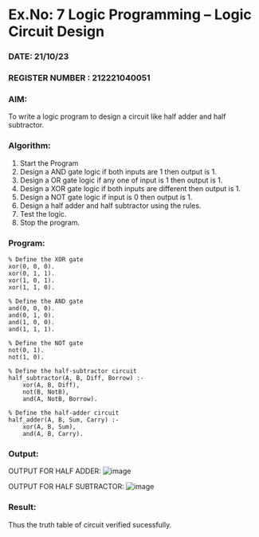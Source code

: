 # Ex.No: 7  Logic Programming –  Logic Circuit Design
### DATE: 21/10/23
### REGISTER NUMBER : 212221040051
### AIM: 
To write a logic program to design a circuit like half adder and half subtractor.
###  Algorithm:
1. Start the Program
2. Design a AND gate logic if both inputs are 1 then output is 1.
3. Design a OR gate logic if any one of input is 1 then output is 1.
4. Design a XOR gate logic if both inputs are different then output is 1.
5. Design a NOT gate logic if input is 0 then output is 1.
6. Design a half adder and half subtractor using the rules.
7. Test the logic.
8. Stop the program.

### Program:
```
% Define the XOR gate
xor(0, 0, 0).
xor(0, 1, 1).
xor(1, 0, 1).
xor(1, 1, 0).

% Define the AND gate
and(0, 0, 0).
and(0, 1, 0).
and(1, 0, 0).
and(1, 1, 1).

% Define the NOT gate
not(0, 1).
not(1, 0).

% Define the half-subtractor circuit
half_subtractor(A, B, Diff, Borrow) :-
    xor(A, B, Diff),
    not(B, NotB),
    and(A, NotB, Borrow).

% Define the half-adder circuit
half_adder(A, B, Sum, Carry) :-
    xor(A, B, Sum),
    and(A, B, Carry).

```
### Output:
OUTPUT FOR HALF ADDER:
![image](https://github.com/HariHaranLK/AI_Lab_2023-24/assets/132996089/e7fd8c1e-4754-4a07-a8f5-70d4bb8e81a3)

OUTPUT FOR HALF SUBTRACTOR:
![image](https://github.com/HariHaranLK/AI_Lab_2023-24/assets/132996089/3cb07bd3-f2e7-492a-aaa8-6cc111e32954)

### Result:
Thus the truth table of circuit verified sucessfully.
